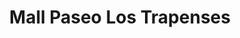 ---
title: "Mall Paseo Los Trapenses"
url: /lo-barnechea/mall-paseo-los-trapenses/
shop: centro comercial
---